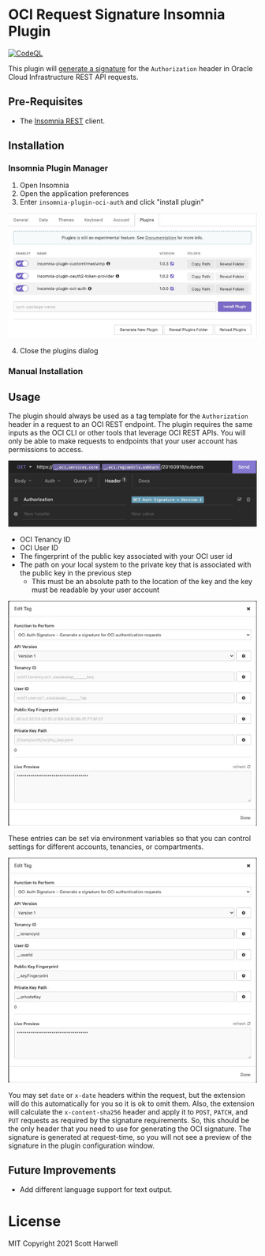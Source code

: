 # OCI Request Signature Insomnia Plugin

[![CodeQL](https://github.com/scottharwell/insomnia-plugin-oci-auth/actions/workflows/codeql-analysis.yml/badge.svg)](https://github.com/scottharwell/insomnia-plugin-oci-auth/actions/workflows/codeql-analysis.yml)

This plugin will [generate a signature](https://docs.oracle.com/en-us/iaas/Content/API/Concepts/signingrequests.htm) for the `Authorization` header in Oracle Cloud Infrastructure REST API requests.

## Pre-Requisites

- The [Insomnia REST](https://insomnia.rest) client.

## Installation

### Insomnia Plugin Manager

1. Open Insomnia
2. Open the application preferences
3. Enter `insomnia-plugin-oci-auth` and click "install plugin"

![Plugin Installation](assets/../assets/img/install_plugin.jpg)

4. Close the plugins dialog

### Manual Installation

## Usage

The plugin should always be used as a tag template for the `Authorization` header in a request to an OCI REST endpoint.  The plugin requires the same inputs as the OCI CLI or other tools that leverage OCI REST APIs.  You will only be able to make requests to endpoints that your user account has permissions to access.

![Headers](assets/img/authorization_header.jpg)

- OCI Tenancy ID
- OCI User ID
- The fingerprint of the public key associated with your OCI user id
- The path on your local system to the private key that is associated with the public key in the previous step
  - This must be an absolute path to the location of the key and the key must be readable by your user account

![Form](assets/img/edit_tag_empty.jpg)

These entries can be set via environment variables so that you can control settings for different accounts, tenancies, or compartments.

![Form Env Vars](assets/img/edit_tag_env_vars.jpg)

You may set `date` or `x-date` headers within the request, but the extension will do this automatically for you so it is ok to omit them.  Also, the extension will calculate the `x-content-sha256` header and apply it to `POST`, `PATCH`, and `PUT` requests as required by the signature requirements.  So, this should be the only header that you need to use for generating the OCI signature.  The signature is generated at request-time, so you will not see a preview of the signature in the plugin configuration window.

## Future Improvements

- Add different language support for text output.

# License

MIT Copyright 2021 Scott Harwell
